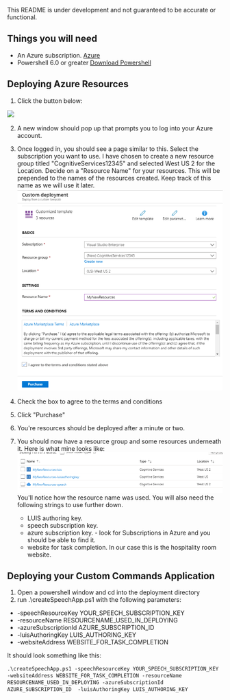 This README is under development and not guaranteed to be accurate or functional.

## Things you will need
* An Azure subscription. [Azure](https://portal.azure.com)
* Powershell 6.0 or greater [Download Powershell](https://github.com/PowerShell/PowerShell/releases)

## Deploying Azure Resources
1. Click the button below:<br/>
<a href="https://portal.azure.com/#create/Microsoft.Template/uri/https%3A%2F%2Fraw.githubusercontent.com%2FAzure-Samples%2FCognitive-Services-Voice-Assistant%2Fchschrae%2FazureDeployScripts%2Fdeployment%2Fazuredeploy.json" target="_blank">
    <img src="http://azuredeploy.net/deploybutton.png"/></a>

2. A new window should pop up that prompts you to log into your Azure account. 

3. Once logged in, you should see a page similar to this. Select the subscription you want to use. I have chosen to create a new resource group titled "CognitiveServices12345" and selected West US 2 for the Location. Decide on a "Resource Name" for your resources. This will be prepended to the names of the resources created. Keep track of this name as we will use it later.![DeployPage](../docs/images/DeployPage.png)<br/>

4. Check the box to agree to the terms and conditions

5. Click "Purchase"

6. You're resources should be deployed after a minute or two.

7. You should now have a resource group and some resources underneath it. 
Here is what mine looks like:
![DeployPage](../docs/images/Resources.png)<br/>
You'll notice how the resource name was used.
You will also need the following strings to use further down.
    * LUIS authoring key.
    * speech subscription key.
    * azure subscription key. - look for Subscriptions in Azure and you should be able to find it.
    * website for task completion. In our case this is the hospitality room website.
    


## Deploying your Custom Commands Application
1. Open a powershell window and cd into the deployment directory
2. run .\createSpeechApp.ps1 with the following parameters:
* -speechResourceKey YOUR_SPEECH_SUBSCRIPTION_KEY
* -resourceName RESOURCENAME_USED_IN_DEPLOYING
* -azureSubscriptionId AZURE_SUBSCRIPTION_ID 
* -luisAuthoringKey LUIS_AUTHORING_KEY
* -websiteAddress WEBSITE_FOR_TASK_COMPLETION

It should look something like this:

    .\createSpeechApp.ps1 -speechResourceKey YOUR_SPEECH_SUBSCRIPTION_KEY -websiteAddress WEBSITE_FOR_TASK_COMPLETION -resourceName RESOURCENAME_USED_IN_DEPLOYING -azureSubscriptionId AZURE_SUBSCRIPTION_ID  -luisAuthoringKey LUIS_AUTHORING_KEY